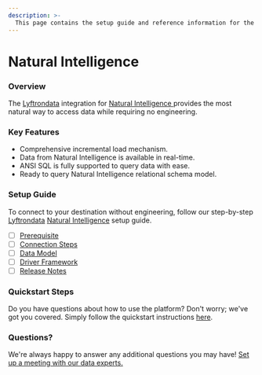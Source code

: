 ```yaml
---
description: >-
  This page contains the setup guide and reference information for the Natural Intelligence source connector.
---
```


# Natural Intelligence

### Overview

The [Lyftrondata](https://www.lyftrondata.com/) integration for [Natural Intelligence](https://www.lyftrondata.com/integration/natural-intelligence/)[ ](https://www.lyftrondata.com/integration/natural-intelligence/)provides the most natural way to access data while requiring no engineering.

### Key Features

* Comprehensive incremental load mechanism.
* Data from Natural Intelligence is available in real-time.&#x20;
* ANSI SQL is fully supported to query data with ease.
* Ready to query Natural Intelligence relational schema model.

### Setup Guide

To connect to your destination without engineering, follow our step-by-step [Lyftrondata](https://www.lyftrondata.com/)  [Natural Intelligence](https://www.lyftrondata.com/integration/natural-intelligence/) setup guide.

* [ ] [Prerequisite](../../marketing-analytics/natural-intelligence/prerequisite.md)
* [ ] [Connection Steps](../../marketing-analytics/natural-intelligence/connection-steps.md)
* [ ] [Data Model](../../marketing-analytics/natural-intelligence/data-model/)
* [ ] [Driver Framework](../../marketing-analytics/natural-intelligence/driver-framework/)
* [ ] [Release Notes](../../marketing-analytics/natural-intelligence/release-notes.md)

### Quickstart Steps

Do you have questions about how to use the platform? Don't worry; we've got you covered. Simply follow the quickstart instructions [here](../../../quickstart-steps.md).

### Questions? <a href="#questions" id="questions"></a>

We're always happy to answer any additional questions you may have! [Set up a meeting with our data experts.](https://www.lyftrondata.com/book-a-meeting/)

